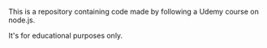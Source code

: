This is a repository containing code made by following a Udemy course on node.js.

It's for educational purposes only.

